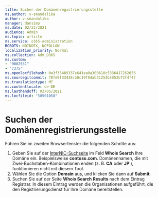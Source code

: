 ```yaml
---
title: Suchen der Domänenregistrierungsstelle
ms.author: v-smandalika
author: v-smandalika
manager: dansimp
ms.date: 02/23/2021
audience: Admin
ms.topic: article
ms.service: o365-administration
ROBOTS: NOINDEX, NOFOLLOW
localization_priority: Normal
ms.collection: Adm_O365
ms.custom:
- "9002531"
- "7375"
ms.openlocfilehash: 0a3f35489337e641ea0a300618c5336417262056
ms.sourcegitcommit: 78fe9f33438cb0c19f0dab31253b5853b73f4f47
ms.translationtype: MT
ms.contentlocale: de-DE
ms.lasthandoff: 03/05/2021
ms.locfileid: "50501058"
---
```

# <a name="find-your-domain-registrar"></a>Suchen der Domänenregistrierungsstelle

Führen Sie im zweiten Browserfenster die folgenden Schritte aus:

1. Geben Sie auf der [InterNIC-Suchseite](https://lookup.icann.org/) im Feld **Whois Search** Ihre Domäne ein. Beispielsweise **contoso.com**. Domänennamen, die mit Zwei-Buchstaben-Kombinationen enden (z. B. **CA** oder **JP** ), funktionieren nicht mit diesem Tool.
2. Wählen Sie die Option **Domain** aus, und klicken Sie dann auf **Submit**.
3. Suchen Sie auf der Seite **Whois Search Results** nach dem Eintrag Registrar. In diesem Eintrag werden die Organisationen aufgeführt, die den Registrierungsdienst für Ihre Domäne bereitstellen.
